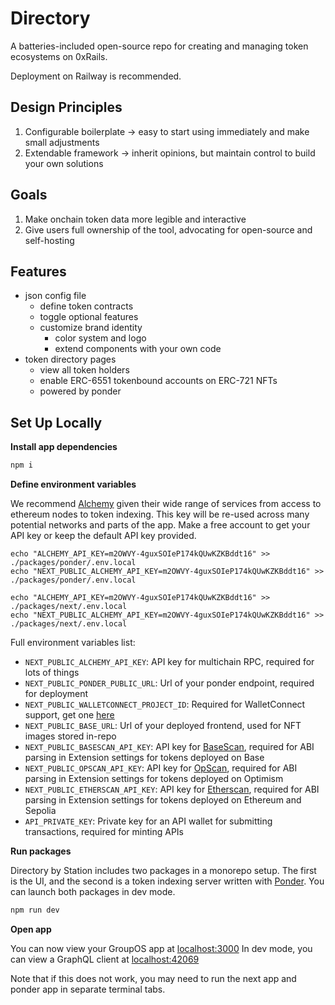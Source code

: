 # Directory

A batteries-included open-source repo for creating and managing token ecosystems on 0xRails.

Deployment on Railway is recommended.

## Design Principles

1. Configurable boilerplate -> easy to start using immediately and make small adjustments
2. Extendable framework -> inherit opinions, but maintain control to build your own solutions

## Goals

1. Make onchain token data more legible and interactive
2. Give users full ownership of the tool, advocating for open-source and self-hosting

## Features

- json config file
  - define token contracts
  - toggle optional features
  - customize brand identity
    - color system and logo
    - extend components with your own code
- token directory pages
  - view all token holders
  - enable ERC-6551 tokenbound accounts on ERC-721 NFTs
  - powered by ponder

## Set Up Locally

**Install app dependencies**

```bash
npm i
```

**Define environment variables**

We recommend [Alchemy](https://www.alchemy.com/) given their wide range of services from access to ethereum nodes to token indexing.
This key will be re-used across many potential networks and parts of the app. Make a free account to get your API key or keep the default
API key provided.

```
echo "ALCHEMY_API_KEY=m2OWVY-4guxSOIeP174kQUwKZKBddt16" >> ./packages/ponder/.env.local
echo "NEXT_PUBLIC_ALCHEMY_API_KEY=m2OWVY-4guxSOIeP174kQUwKZKBddt16" >> ./packages/ponder/.env.local

echo "ALCHEMY_API_KEY=m2OWVY-4guxSOIeP174kQUwKZKBddt16" >> ./packages/next/.env.local
echo "NEXT_PUBLIC_ALCHEMY_API_KEY=m2OWVY-4guxSOIeP174kQUwKZKBddt16" >> ./packages/next/.env.local
```

Full environment variables list:

- `NEXT_PUBLIC_ALCHEMY_API_KEY`: API key for multichain RPC, required for lots of things
- `NEXT_PUBLIC_PONDER_PUBLIC_URL`: Url of your ponder endpoint, required for deployment
- `NEXT_PUBLIC_WALLETCONNECT_PROJECT_ID`: Required for WalletConnect support, get one [here](https://cloud.walletconnect.com/sign-in)
- `NEXT_PUBLIC_BASE_URL`: Url of your deployed frontend, used for NFT images stored in-repo
- `NEXT_PUBLIC_BASESCAN_API_KEY`: API key for [BaseScan](https://basescan.org/apis), required for ABI parsing in Extension settings for tokens deployed on Base
- `NEXT_PUBLIC_OPSCAN_API_KEY`: API key for [OpScan](https://optimistic.etherscan.io/apis), required for ABI parsing in Extension settings for tokens deployed on Optimism
- `NEXT_PUBLIC_ETHERSCAN_API_KEY`: API key for [Etherscan](https://etherscan.io/apis), required for ABI parsing in Extension settings for tokens deployed on Ethereum and Sepolia
- `API_PRIVATE_KEY`: Private key for an API wallet for submitting transactions, required for minting APIs

**Run packages**

Directory by Station includes two packages in a monorepo setup. The first is the UI, and the second is a token indexing server written with [Ponder](https://ponder.sh/). You can launch both packages in dev mode.

```bash
npm run dev
```

**Open app**

You can now view your GroupOS app at [localhost:3000](http://localhost:3000/)
In dev mode, you can view a GraphQL client at [localhost:42069](http://localhost:42069/)

Note that if this does not work, you may need to run the next app and ponder app in separate terminal tabs.
